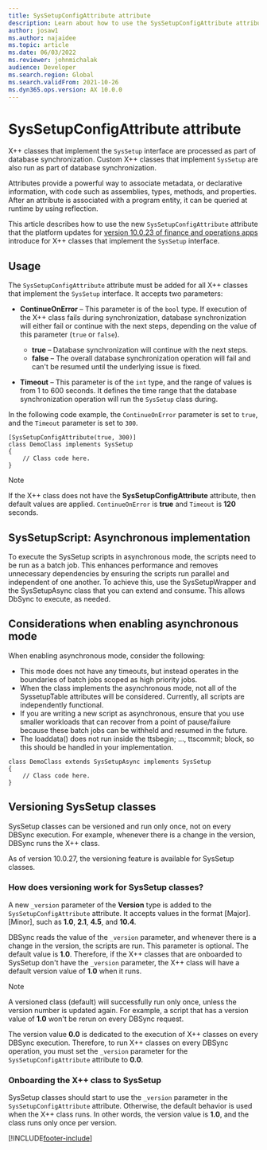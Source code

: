 ```yaml
---
title: SysSetupConfigAttribute attribute
description: Learn about how to use the SysSetupConfigAttribute attribute on classes that implement the SysSetup interface.
author: josaw1
ms.author: najaidee
ms.topic: article
ms.date: 06/03/2022
ms.reviewer: johnmichalak
audience: Developer
ms.search.region: Global
ms.search.validFrom: 2021-10-26
ms.dyn365.ops.version: AX 10.0.0
---
```


# SysSetupConfigAttribute attribute

X++ classes that implement the `SysSetup` interface are processed as part of database synchronization. Custom X++ classes that implement `SysSetup` are also run as part of database synchronization.

Attributes provide a powerful way to associate metadata, or declarative information, with code such as assemblies, types, methods, and properties. After an attribute is associated with a program entity, it can be queried at runtime by using reflection.

This article describes how to use the new `SysSetupConfigAttribute` attribute that the platform updates for [version 10.0.23 of finance and operations apps](../get-started/whats-new-platform-updates-10-0-23.md) introduce for X++ classes that implement the `SysSetup` interface.

## Usage

The `SysSetupConfigAttribute` attribute must be added for all X++ classes that implement the `SysSetup` interface. It accepts two parameters:

+ **ContinueOnError** – This parameter is of the `bool` type. If execution of the X++ class fails during synchronization, database synchronization will either fail or continue with the next steps, depending on the value of this parameter (`true` or `false`).

    + **true** – Database synchronization will continue with the next steps.
    + **false** – The overall database synchronization operation will fail and can't be resumed until the underlying issue is fixed.

+ **Timeout** – This parameter is of the `int` type, and the range of values is from 1 to 600 seconds. It defines the time range that the database synchronization operation will run the `SysSetup` class during.

In the following code example, the `ContinueOnError` parameter is set to `true`, and the `Timeout` parameter is set to `300`.

```xpp
[SysSetupConfigAttribute(true, 300)]
class DemoClass implements SysSetup
{
    // Class code here.
}
```

> [!NOTE]
> If the X++ class does not have the **SysSetupConfigAttribute** attribute, then default values are applied. `ContinueOnError` is **true** and `Timeout` is **120** seconds.


## SysSetupScript: Asynchronous implementation

To execute the SysSetup scripts in asynchronous mode, the scripts need to be run as a batch job. This enhances performance and removes unnecessary dependencies by ensuring the scripts run parallel and independent of one another. To achieve this, use the SysSetupWrapper and the SysSetupAsync class that you can extend and consume. This allows DbSync to execute, as needed.

## Considerations when enabling asynchronous mode
When enabling asynchronous mode, consider the following: 

 - This mode does not have any timeouts, but instead operates in the boundaries of batch jobs scoped as high priority jobs.
 - When the class implements the asynchronous mode, not all of the SyssetupTable attributes will be considered. Currently, all scripts are independently functional.
 - If you are writing a new script as asynchronous, ensure that you use smaller workloads that can recover from a point of pause/failure because these batch jobs can be withheld and resumed in the future.
 - The loaddata() does not run inside the ttsbegin; ..., ttscommit; block, so this should be handled in your implementation.

```xpp
class DemoClass extends SysSetupAsync implements SysSetup
{
    // Class code here.
}
```
## Versioning SysSetup classes

SysSetup classes can be versioned and run only once, not on every DBSync execution. For example, whenever there is a change in the version, DBSync runs the X++ class.

As of version 10.0.27, the versioning feature is available for SysSetup classes.

### How does versioning work for SysSetup classes?

A new `_version` parameter of the **Version** type is added to the `SysSetupConfigAttribute` attribute. It accepts values in the format \[Major\].\[Minor\], such as **1.0**, **2.1**, **4.5**, and **10.4**.

DBSync reads the value of the `_version` parameter, and whenever there is a change in the version, the scripts are run. This parameter is optional. The default value is **1.0**. Therefore, if the X++ classes that are onboarded to SysSetup don't have the `_version` parameter, the X++ class will have a default version value of **1.0** when it runs.

> [!NOTE]
> A versioned class (default) will successfully run only once, unless the version number is updated again. For example, a script that has a version value of **1.0** won't be rerun on every DBSync request.

The version value **0.0** is dedicated to the execution of X++ classes on every DBSync execution. Therefore, to run X++ classes on every DBSync operation, you must set the `_version` parameter for the `SysSetupConfigAttribute` attribute to **0.0**.

### Onboarding the X++ class to SysSetup

SysSetup classes should start to use the `_version` parameter in the `SysSetupConfigAttribute` attribute. Otherwise, the default behavior is used when the X++ class runs. In other words, the version value is **1.0**, and the class runs only once per version.

[!INCLUDE[footer-include](../../../includes/footer-banner.md)]

